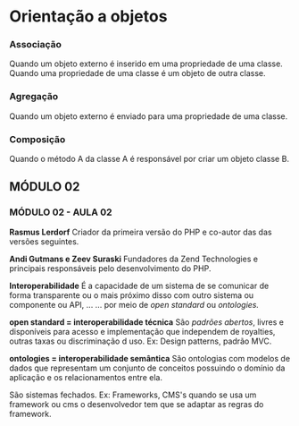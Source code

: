 # Orientação a objetos
### Associação
Quando um objeto externo é inserido em uma propriedade de uma classe.
Quando uma propriedade de uma classe é um objeto de outra classe.

### Agregação
Quando um objeto externo é enviado para uma propriedade de uma classe.

### Composição
Quando o método A da classe A é responsável por criar um objeto classe B.


## MÓDULO 02
### MÓDULO 02 - AULA 02

**Rasmus Lerdorf**
Criador da primeira versão do PHP e co-autor das das versões seguintes.

**Andi Gutmans e Zeev Suraski**
Fundadores da Zend Technologies e principais responsáveis pelo desenvolvimento do PHP.

**Interoperabilidade**
É a capacidade de um sistema de se comunicar de forma transparente ou o mais próximo disso com outro sistema ou componente ou API, ...
... por meio de *open standard* ou *ontologies.*

**open standard = interoperabilidade técnica**
São *padrões abertos*, livres e disponíveis para acesso e implementação que independem de royalties, outras taxas ou discriminação d uso.
Ex: Design patterns, padrão MVC.

**ontologies = interoperabilidade semântica**
São ontologias com modelos de dados que representam um conjunto de conceitos possuindo o domínio da aplicação e os relacionamentos entre ela.

São sistemas fechados.
Ex: Frameworks, CMS's quando se usa um framework ou cms o desenvolvedor tem que se adaptar as regras do framework.
<!--stackedit_data:
eyJoaXN0b3J5IjpbOTk4NzQwNTY3LC0xNzk5MzA1MDE2LC0yMT
MzNjQyODEwLDEwODY0NDMzMDEsMTY3NzkyNTgxNywxNDIwNjUy
NDE3LDE2MDk2ODgzODMsNzM3NDAzNjIwLDE2OTg4MjAxMjZdfQ
==
-->